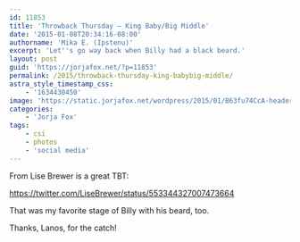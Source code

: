 ```yaml
---
id: 11853
title: 'Throwback Thursday — King Baby/Big Middle'
date: '2015-01-08T20:34:16-08:00'
authorname: 'Mika E. (Ipstenu)'
excerpt: 'Let''s go way back when Billy had a black beard.'
layout: post
guid: 'https://jorjafox.net/?p=11853'
permalink: /2015/throwback-thursday-king-babybig-middle/
astra_style_timestamp_css:
    - '1634430450'
image: 'https://static.jorjafox.net/wordpress/2015/01/B63fu74CcA-header.jpg'
categories:
    - 'Jorja Fox'
tags:
    - csi
    - photos
    - 'social media'
---
```


From Lise Brewer is a great TBT:

https://twitter.com/LiseBrewer/status/553344327007473664

That was my favorite stage of Billy with his beard, too.

Thanks, Lanos, for the catch!
